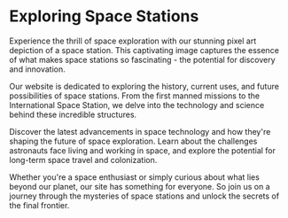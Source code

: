 <!--font:Montserrat-->

# Exploring Space Stations

Experience the thrill of space exploration with our stunning pixel art depiction of a space station. This captivating image captures the essence of what makes space stations so fascinating - the potential for discovery and innovation.

Our website is dedicated to exploring the history, current uses, and future possibilities of space stations. From the first manned missions to the International Space Station, we delve into the technology and science behind these incredible structures.

Discover the latest advancements in space technology and how they're shaping the future of space exploration. Learn about the challenges astronauts face living and working in space, and explore the potential for long-term space travel and colonization.

Whether you're a space enthusiast or simply curious about what lies beyond our planet, our site has something for everyone. So join us on a journey through the mysteries of space stations and unlock the secrets of the final frontier.

<!--

Write me markdown content of website with wallpaper:

"A pixel art depiction of a space station, with blocky shapes and limited colors that create a retro and futuristic feel."

The header of the page should not be copy of the text but rather a real content of the website which is using this wallpaper.


---


# Retro Space Station Wallpaper

Decorate your desktop or phone with a pixel art depiction of a space station! This wallpaper features blocky shapes and limited colors, creating a retro yet futuristic feel. Whether you're a fan of sci-fi or just love the aesthetic, this wallpaper is sure to impress. Download it now and take your device's look to the next level.


---


Heading should not include word "wallpaper". The website should not be about the wallpaper itself, wallpaper is just a related background, rewrite whole content.


---


# Explore the Futuristic World of Space Stations

Immerse yourself in a retro-futuristic world with our pixel art depiction of a space station. This stunning image features blocky shapes and limited colors, evoking a sense of nostalgia while also hinting at the possibilities of the future.

As you browse our website, you'll discover a wealth of information about space stations, from their history to their current uses and potential for future exploration. Whether you're a space enthusiast or just looking for some inspiration, our site has something for everyone.

So why wait? Start exploring the fascinating world of space stations today and let your imagination take flight!


---


Heading is too long, rewrite whole content.


---


# Discover the Fascinating World of Space Stations

Step into a world of wonder and exploration with our stunning pixel art depiction of a space station. This retro-futuristic image captures the essence of what makes space stations so intriguing - the endless possibilities of what we can achieve beyond our planet.

Our website is dedicated to exploring the history, current uses, and potential future of space stations. From the first manned missions to the International Space Station, we cover it all. You'll also find information on the latest developments in space technology and how they're shaping the future of space exploration.

Whether you're a space enthusiast or just curious about what lies beyond our atmosphere, our site has something for everyone. So come join us on a journey through the fascinating world of space stations and discover the wonders that await us in the final frontier.


---


Heading is too long, rewrite whole content.


---


# Unveiling the Mysteries of Space Stations

Experience the thrill of space exploration with our stunning pixel art depiction of a space station. This captivating image captures the essence of what makes space stations so fascinating - the potential for discovery and innovation.

Our website is dedicated to exploring the history, current uses, and future possibilities of space stations. From the first manned missions to the International Space Station, we delve into the technology and science behind these incredible structures.

Discover the latest advancements in space technology and how they're shaping the future of space exploration. Learn about the challenges astronauts face living and working in space, and explore the potential for long-term space travel and colonization.

Whether you're a space enthusiast or simply curious about what lies beyond our planet, our site has something for everyone. So join us on a journey through the mysteries of space stations and unlock the secrets of the final frontier.


---


Write me a Google font which is best fitting for the website.

Pick from the list:
- Lobster
- Dancing Script
- Orbitron
- IBM Plex Sans
- Great Vibes
- Poppins
- Futura
- Montserrat
- Lato
- Exo 2
- Inter
- Open Sans
- Barlow Condensed
- Playfair Display
- Alegreya
- Roboto
- Raleway


Write just the font name nothing else.


---


I recommend using the "Montserrat" font for your website.

-->

